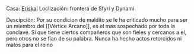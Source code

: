 Casa: <u>Eriskal</u>
Loclización: fronterá de Sfyri y Dynami

Descipción:
Por su condicion de maldito se le ha criticado mucho para ser un miembro del [[Vértice Arcano]], es el mas sospechado por toda la conclave. Si que tiene ciertos compañeros que son fieles y cercanos a el, pero otros no se fian de su palabra. Nunca ha hecho actos retorcidos ni malos para el reino